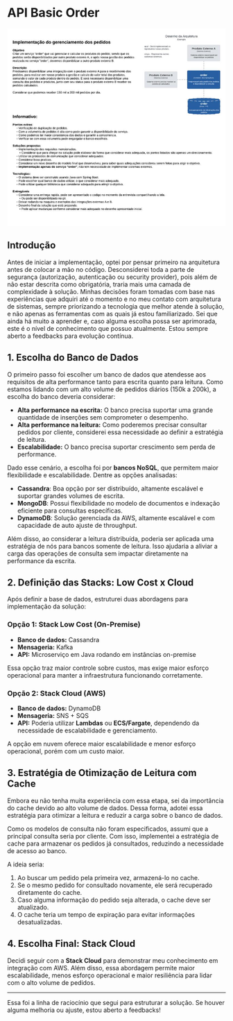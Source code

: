 # API Basic Order

<img src="files/teste_tecnico.png" alt="desafio">

## Introdução

Antes de iniciar a implementação, optei por pensar primeiro na arquitetura antes de colocar a mão no código. Desconsiderei toda a parte de segurança (autorização, autenticação ou security provider), pois além de não estar descrita como obrigatória, traria mais uma camada de complexidade à solução. Minhas decisões foram tomadas com base nas experiências que adquiri até o momento e no meu contato com arquitetura de sistemas, sempre priorizando a tecnologia que melhor atende à solução, e não apenas as ferramentas com as quais já estou familiarizado. Sei que ainda há muito a aprender e, caso alguma escolha possa ser aprimorada, este é o nível de conhecimento que possuo atualmente. Estou sempre aberto a feedbacks para evolução contínua.

## 1. Escolha do Banco de Dados

O primeiro passo foi escolher um banco de dados que atendesse aos requisitos de alta performance tanto para escrita quanto para leitura. Como estamos lidando com um alto volume de pedidos diários (150k a 200k), a escolha do banco deveria considerar:

- **Alta performance na escrita:** O banco precisa suportar uma grande quantidade de inserções sem comprometer o desempenho.
- **Alta performance na leitura:** Como poderemos precisar consultar pedidos por cliente, considerei essa necessidade ao definir a estratégia de leitura.
- **Escalabilidade:** O banco precisa suportar crescimento sem perda de performance.

Dado esse cenário, a escolha foi por **bancos NoSQL**, que permitem maior flexibilidade e escalabilidade. Dentre as opções analisadas:

- **Cassandra**: Boa opção por ser distribuído, altamente escalável e suportar grandes volumes de escrita.
- **MongoDB**: Possui flexibilidade no modelo de documentos e indexação eficiente para consultas específicas.
- **DynamoDB**: Solução gerenciada da AWS, altamente escalável e com capacidade de auto ajuste de throughput.

Além disso, ao considerar a leitura distribuída, poderia ser aplicada uma estratégia de nós para bancos somente de leitura. Isso ajudaria a aliviar a carga das operações de consulta sem impactar diretamente na performance da escrita.

## 2. Definição das Stacks: Low Cost x Cloud

Após definir a base de dados, estruturei duas abordagens para implementação da solução:

### **Opção 1: Stack Low Cost (On-Premise)**
- **Banco de dados:** Cassandra
- **Mensageria:** Kafka
- **API:** Microserviço em Java rodando em instâncias on-premise

Essa opção traz maior controle sobre custos, mas exige maior esforço operacional para manter a infraestrutura funcionando corretamente.

### **Opção 2: Stack Cloud (AWS)**
- **Banco de dados:** DynamoDB
- **Mensageria:** SNS + SQS
- **API:** Poderia utilizar **Lambdas** ou **ECS/Fargate**, dependendo da necessidade de escalabilidade e gerenciamento.

A opção em nuvem oferece maior escalabilidade e menor esforço operacional, porém com um custo maior.

## 3. Estratégia de Otimização de Leitura com Cache

Embora eu não tenha muita experiência com essa etapa, sei da importância do cache devido ao alto volume de dados. Dessa forma, adotei essa estratégia para otimizar a leitura e reduzir a carga sobre o banco de dados.

Como os modelos de consulta não foram especificados, assumi que a principal consulta seria por cliente. Com isso, implementei a estratégia de cache para armazenar os pedidos já consultados, reduzindo a necessidade de acesso ao banco.

A ideia seria:
1. Ao buscar um pedido pela primeira vez, armazená-lo no cache.
2. Se o mesmo pedido for consultado novamente, ele será recuperado diretamente do cache.
3. Caso alguma informação do pedido seja alterada, o cache deve ser atualizado.
4. O cache teria um tempo de expiração para evitar informações desatualizadas.

## 4. Escolha Final: Stack Cloud

Decidi seguir com a **Stack Cloud** para demonstrar meu conhecimento em integração com AWS. Além disso, essa abordagem permite maior escalabilidade, menos esforço operacional e maior resiliência para lidar com o alto volume de pedidos.

---
Essa foi a linha de raciocínio que segui para estruturar a solução. Se houver alguma melhoria ou ajuste, estou aberto a feedbacks!

